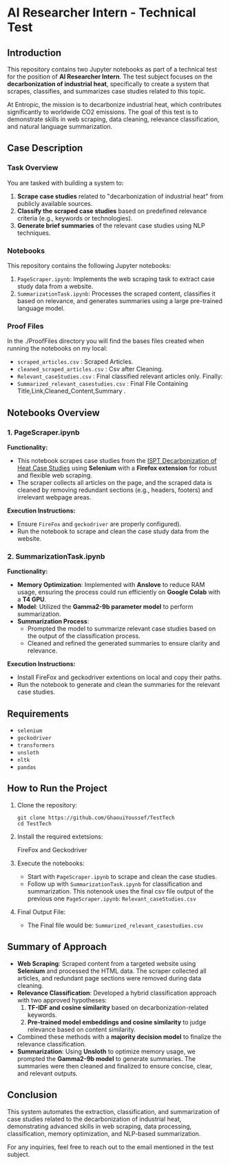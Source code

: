 # AI Researcher Intern - Technical Test

## Introduction

This repository contains two Jupyter notebooks as part of a technical test for the position of **AI Researcher Intern**. The test subject focuses on the **decarbonization of industrial heat**, specifically to create a system that scrapes, classifies, and summarizes case studies related to this topic.

At Entropic, the mission is to decarbonize industrial heat, which contributes significantly to worldwide CO2 emissions. The goal of this test is to demonstrate skills in web scraping, data cleaning, relevance classification, and natural language summarization.

## Case Description

### Task Overview

You are tasked with building a system to:

1. **Scrape case studies** related to "decarbonization of industrial heat" from publicly available sources.
2. **Classify the scraped case studies** based on predefined relevance criteria (e.g., keywords or technologies).
3. **Generate brief summaries** of the relevant case studies using NLP techniques.

### Notebooks

This repository contains the following Jupyter notebooks:

1. `PageScraper.ipynb`: Implements the web scraping task to extract case study data from a website.
2. `SummarizationTask.ipynb`: Processes the scraped content, classifies it based on relevance, and generates summaries using a large pre-trained language model.

### Proof Files
In the ./ProofFiles directory you will find the bases files created when running the notebooks on my local:
- `scraped_articles.csv` : Scraped Articles.
- `cleaned_scraped_articles.csv` : Csv after Cleaning.
- `Relevant_caseStudies.csv` : Final classified relevant articles only.
Finally:
- `Summarized_relevant_casestudies.csv` : Final File Containing Title,Link,Cleaned_Content,Summary .

## Notebooks Overview

### 1. PageScraper.ipynb

**Functionality:**
- This notebook scrapes case studies from the [ISPT Decarbonization of Heat Case Studies](https://ispt.eu/projects/?theme-tag=heat) using **Selenium** with a **Firefox extension** for robust and flexible web scraping.
- The scraper collects all articles on the page, and the scraped data is cleaned by removing redundant sections (e.g., headers, footers) and irrelevant webpage areas.

**Execution Instructions:**
- Ensure `FireFox` and `geckodriver` are properly configured).
- Run the notebook to scrape and clean the case study data from the website.

### 2. SummarizationTask.ipynb

**Functionality:**
- **Memory Optimization**: Implemented with **Anslove** to reduce RAM usage, ensuring the process could run efficiently on **Google Colab** with a **T4 GPU**.
- **Model**: Utilized the **Gamma2-9b parameter model** to perform summarization.
- **Summarization Process**:
  - Prompted the model to summarize relevant case studies based on the output of the classification process.
  - Cleaned and refined the generated summaries to ensure clarity and relevance.
  
**Execution Instructions:**
- Install FireFox and geckodriver extentions on local and copy their paths.
- Run the notebook to generate and clean the summaries for the relevant case studies.

## Requirements

- `selenium`
- `geckodriver`
- `transformers`
- `unsloth`
- `nltk`
- `pandas`

## How to Run the Project

1. Clone the repository:
   ```
   git clone https://github.com/GhaouiYoussef/TestTech
   cd TestTech
   ```

2. Install the required extetsions:

   FireFox and Geckodriver 

3. Execute the notebooks:
   - Start with `PageScraper.ipynb` to scrape and clean the case studies.
   - Follow up with `SummarizationTask.ipynb` for classification and summarization. This notenook uses the final csv file output of the previous one `PageScraper.ipynb`: `Relevant_caseStudies.csv`
4. Final Output File:
   - The Final file would be: `Summarized_relevant_casestudies.csv`

## Summary of Approach

- **Web Scraping**: Scraped content from a targeted website using **Selenium** and processed the HTML data. The scraper collected all articles, and redundant page sections were removed during data cleaning.
- **Relevance Classification**: Developed a hybrid classification approach with two approved hypotheses:
  1. **TF-IDF and cosine similarity** based on decarbonization-related keywords.
  2. **Pre-trained model embeddings and cosine similarity** to judge relevance based on content similarity.
- Combined these methods with a **majority decision model** to finalize the relevance classification.
- **Summarization**: Using **Unsloth** to optimize memory usage, we prompted the **Gamma2-9b model** to generate summaries. The summaries were then cleaned and finalized to ensure concise, clear, and relevant outputs.

## Conclusion

This system automates the extraction, classification, and summarization of case studies related to the decarbonization of industrial heat, demonstrating advanced skills in web scraping, data processing, classification, memory optimization, and NLP-based summarization.

For any inquiries, feel free to reach out to the email mentioned in the test subject.

